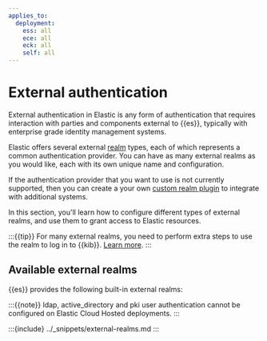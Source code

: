 ```yaml
---
applies_to:
  deployment:
    ess: all
    ece: all
    eck: all
    self: all
---
```


# External authentication

External authentication in Elastic is any form of authentication that requires interaction with parties and components external to {{es}}, typically with enterprise grade identity management systems. 

Elastic offers several external [realm](authentication-realms.md) types, each of which represents a common authentication provider. You can have as many external realms as you would like, each with its own unique name and configuration.

If the authentication provider that you want to use is not currently supported, then you can create a your own [custom realm plugin](custom.md) to integrate with additional systems.

In this section, you'll learn how to configure different types of external realms, and use them to grant access to Elastic resources.

:::{{tip}}
For many external realms, you need to perform extra steps to use the realm to log in to {{kib}}. [Learn more](/deploy-manage/users-roles/cluster-or-deployment-auth/kibana-authentication.md).
:::

## Available external realms

{{es}} provides the following built-in external realms:

:::{{note}}
ldap, active_directory and pki user authentication cannot be configured on Elastic Cloud Hosted deployments.
:::

:::{include} ../_snippets/external-realms.md
:::